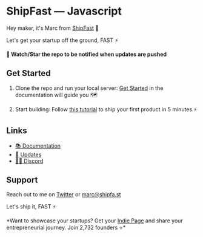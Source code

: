 # ShipFast — Javascript

Hey maker, it's Marc from [ShipFast](https://shipfa.st/docs) 👋

Let's get your startup off the ground, FAST ⚡️

**🔔 Watch/Star the repo to be notified when updates are pushed**

## Get Started

1. Clone the repo and run your local server: [Get Started](https://shipfa.st/docs) in the documentation will guide you 🗺️

2. Start building: Follow [this tutorial](https://shipfa.st/docs/tutorials/ship-in-5-minutes) to ship your first product in 5 minutes ⚡️

## Links

- [📚 Documentation](https://shipfa.st/docs)
- [📣 Updates](https://shipfast.beehiiv.com/)
- [🧑‍💻 Discord](https://shipfa.st/dashboard)

## Support

Reach out to me on [Twitter](https://twitter.com/marc_louvion) or marc@shipfa.st

Let's ship it, FAST ⚡️

\*Want to showcase your startups? Get your [Indie Page](https://indiepa.ge?ref=shipfast_readme) and share your entrepreneurial journey. Join 2,732 founders ⭐️\*
